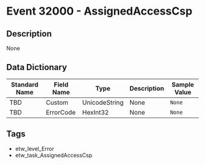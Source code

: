 # Event 32000 - AssignedAccessCsp

## Description
None

## Data Dictionary
|Standard Name|Field Name|Type|Description|Sample Value|
|---|---|---|---|---|
|TBD|Custom|UnicodeString|None|`None`|
|TBD|ErrorCode|HexInt32|None|`None`|

## Tags
* etw_level_Error
* etw_task_AssignedAccessCsp